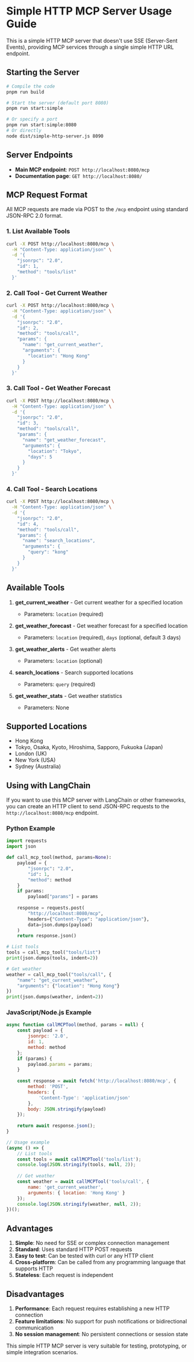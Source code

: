 # Simple HTTP MCP Server Usage Guide

This is a simple HTTP MCP server that doesn't use SSE (Server-Sent Events), providing MCP services through a single simple HTTP URL endpoint.

## Starting the Server

```bash
# Compile the code
pnpm run build

# Start the server (default port 8080)
pnpm run start:simple

# Or specify a port
pnpm run start:simple:8080
# Or directly
node dist/simple-http-server.js 8090
```

## Server Endpoints

- **Main MCP endpoint**: `POST http://localhost:8080/mcp`
- **Documentation page**: `GET http://localhost:8080/`

## MCP Request Format

All MCP requests are made via POST to the `/mcp` endpoint using standard JSON-RPC 2.0 format.

### 1. List Available Tools

```bash
curl -X POST http://localhost:8080/mcp \
  -H "Content-Type: application/json" \
  -d '{
    "jsonrpc": "2.0",
    "id": 1,
    "method": "tools/list"
  }'
```

### 2. Call Tool - Get Current Weather

```bash
curl -X POST http://localhost:8080/mcp \
  -H "Content-Type: application/json" \
  -d '{
    "jsonrpc": "2.0",
    "id": 2,
    "method": "tools/call",
    "params": {
      "name": "get_current_weather",
      "arguments": {
        "location": "Hong Kong"
      }
    }
  }'
```

### 3. Call Tool - Get Weather Forecast

```bash
curl -X POST http://localhost:8080/mcp \
  -H "Content-Type: application/json" \
  -d '{
    "jsonrpc": "2.0",
    "id": 3,
    "method": "tools/call",
    "params": {
      "name": "get_weather_forecast",
      "arguments": {
        "location": "Tokyo",
        "days": 5
      }
    }
  }'
```

### 4. Call Tool - Search Locations

```bash
curl -X POST http://localhost:8080/mcp \
  -H "Content-Type: application/json" \
  -d '{
    "jsonrpc": "2.0",
    "id": 4,
    "method": "tools/call",
    "params": {
      "name": "search_locations",
      "arguments": {
        "query": "kong"
      }
    }
  }'
```

## Available Tools

1. **get_current_weather** - Get current weather for a specified location
   - Parameters: `location` (required)

2. **get_weather_forecast** - Get weather forecast for a specified location
   - Parameters: `location` (required), `days` (optional, default 3 days)

3. **get_weather_alerts** - Get weather alerts
   - Parameters: `location` (optional)

4. **search_locations** - Search supported locations
   - Parameters: `query` (required)

5. **get_weather_stats** - Get weather statistics
   - Parameters: None

## Supported Locations

- Hong Kong
- Tokyo, Osaka, Kyoto, Hiroshima, Sapporo, Fukuoka (Japan)
- London (UK)
- New York (USA)
- Sydney (Australia)

## Using with LangChain

If you want to use this MCP server with LangChain or other frameworks, you can create an HTTP client to send JSON-RPC requests to the `http://localhost:8080/mcp` endpoint.

### Python Example

```python
import requests
import json

def call_mcp_tool(method, params=None):
    payload = {
        "jsonrpc": "2.0",
        "id": 1,
        "method": method
    }
    if params:
        payload["params"] = params
    
    response = requests.post(
        "http://localhost:8080/mcp",
        headers={"Content-Type": "application/json"},
        data=json.dumps(payload)
    )
    return response.json()

# List tools
tools = call_mcp_tool("tools/list")
print(json.dumps(tools, indent=2))

# Get weather
weather = call_mcp_tool("tools/call", {
    "name": "get_current_weather",
    "arguments": {"location": "Hong Kong"}
})
print(json.dumps(weather, indent=2))
```

### JavaScript/Node.js Example

```javascript
async function callMCPTool(method, params = null) {
    const payload = {
        jsonrpc: '2.0',
        id: 1,
        method: method
    };
    if (params) {
        payload.params = params;
    }
    
    const response = await fetch('http://localhost:8080/mcp', {
        method: 'POST',
        headers: {
            'Content-Type': 'application/json'
        },
        body: JSON.stringify(payload)
    });
    
    return await response.json();
}

// Usage example
(async () => {
    // List tools
    const tools = await callMCPTool('tools/list');
    console.log(JSON.stringify(tools, null, 2));
    
    // Get weather
    const weather = await callMCPTool('tools/call', {
        name: 'get_current_weather',
        arguments: { location: 'Hong Kong' }
    });
    console.log(JSON.stringify(weather, null, 2));
})();
```

## Advantages

1. **Simple**: No need for SSE or complex connection management
2. **Standard**: Uses standard HTTP POST requests
3. **Easy to test**: Can be tested with curl or any HTTP client
4. **Cross-platform**: Can be called from any programming language that supports HTTP
5. **Stateless**: Each request is independent

## Disadvantages

1. **Performance**: Each request requires establishing a new HTTP connection
2. **Feature limitations**: No support for push notifications or bidirectional communication
3. **No session management**: No persistent connections or session state

This simple HTTP MCP server is very suitable for testing, prototyping, or simple integration scenarios. 